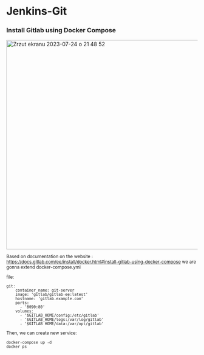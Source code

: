 # Jenkins-Git

### Install Gitlab using Docker Compose 


<img width="550" alt="Zrzut ekranu 2023-07-24 o 21 48 52" src="https://github.com/eda6767/Jenkins-Git/assets/102791467/d00da96d-37a7-4caf-955c-c7fb8c774d4b">


<br/> 

<sub/>


Based on documentation on the website : https://docs.gitlab.com/ee/install/docker.html#install-gitlab-using-docker-compose  we are gonna extend docker-compose.yml
<br/> 

file:

```
git:
    container_name: git-server
    image: 'gitlab/gitlab-ee:latest'
    hostname: 'gitlab.example.com'
    ports:
      - '8090:80'
    volumes:
      - '$GITLAB_HOME/config:/etc/gitlab'
      - '$GITLAB_HOME/logs:/var/log/gitlab'
      - '$GITLAB_HOME/data:/var/opt/gitlab'
```

Then, we can create new service:

```
docker-compose up -d
docker ps
```
